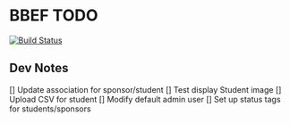 BBEF TODO
====
[![Build Status](https://travis-ci.org/mndeguzman/BBEF.png)](https://travis-ci.org/mndeguzman/BBEF.png)

Dev Notes
---------------

[] Update association for sponsor/student
[] Test display Student image
[] Upload CSV for student
[] Modify default admin user
[] Set up status tags for students/sponsors
